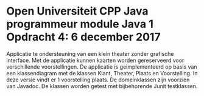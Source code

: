 # Open Universiteit CPP Java programmeur module Java 1 Opdracht 4: 6 december 2017

Applicatie te ondersteuning van een klein theater zonder grafische interface. Met de applicatie kunnen kaarten 
worden gereserveerd voor verschillende voorstellingen. De applicatie is geimplementeerd op basis van een 
klassendiagram met de klassen Klant, Theater, Plaats en Voorstelling. In deze versie vindt er 1 voorstelling plaats. 
De domeinklassen zijn voorzien van Javadoc.
De klassen worden getest met bijbehorende Junit testklassen.
